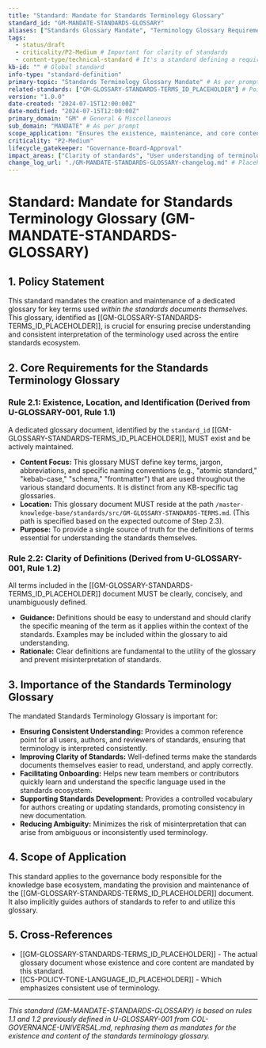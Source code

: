 ```yaml
---
title: "Standard: Mandate for Standards Terminology Glossary"
standard_id: "GM-MANDATE-STANDARDS-GLOSSARY"
aliases: ["Standards Glossary Mandate", "Terminology Glossary Requirement"]
tags:
  - status/draft
  - criticality/P2-Medium # Important for clarity of standards
  - content-type/technical-standard # It's a standard defining a requirement
kb-id: "" # Global standard
info-type: "standard-definition"
primary-topic: "Standards Terminology Glossary Mandate" # As per prompt
related-standards: ["GM-GLOSSARY-STANDARDS-TERMS_ID_PLACEHOLDER"] # Points to the actual glossary
version: "1.0.0"
date-created: "2024-07-15T12:00:00Z"
date-modified: "2024-07-15T12:00:00Z"
primary_domain: "GM" # General & Miscellaneous
sub_domain: "MANDATE" # As per prompt
scope_application: "Ensures the existence, maintenance, and core content requirements for a glossary defining key terms used within the standards documents themselves."
criticality: "P2-Medium"
lifecycle_gatekeeper: "Governance-Board-Approval"
impact_areas: ["Clarity of standards", "User understanding of terminology", "Consistency in language", "Authoring of standards"]
change_log_url: "./GM-MANDATE-STANDARDS-GLOSSARY-changelog.md" # Placeholder
---
```


# Standard: Mandate for Standards Terminology Glossary (GM-MANDATE-STANDARDS-GLOSSARY)

## 1. Policy Statement

This standard mandates the creation and maintenance of a dedicated glossary for key terms used *within the standards documents themselves*. This glossary, identified as [[GM-GLOSSARY-STANDARDS-TERMS_ID_PLACEHOLDER]], is crucial for ensuring precise understanding and consistent interpretation of the terminology used across the entire standards ecosystem.

## 2. Core Requirements for the Standards Terminology Glossary

### Rule 2.1: Existence, Location, and Identification (Derived from U-GLOSSARY-001, Rule 1.1)
A dedicated glossary document, identified by the `standard_id` [[GM-GLOSSARY-STANDARDS-TERMS_ID_PLACEHOLDER]], MUST exist and be actively maintained.
*   **Content Focus:** This glossary MUST define key terms, jargon, abbreviations, and specific naming conventions (e.g., "atomic standard," "kebab-case," "schema," "frontmatter") that are used throughout the various standard documents. It is distinct from any KB-specific tag glossaries.
*   **Location:** This glossary document MUST reside at the path `/master-knowledge-base/standards/src/GM-GLOSSARY-STANDARDS-TERMS.md`. (This path is specified based on the expected outcome of Step 2.3).
*   **Purpose:** To provide a single source of truth for the definitions of terms essential for understanding the standards themselves.

### Rule 2.2: Clarity of Definitions (Derived from U-GLOSSARY-001, Rule 1.2)
All terms included in the [[GM-GLOSSARY-STANDARDS-TERMS_ID_PLACEHOLDER]] document MUST be clearly, concisely, and unambiguously defined.
*   **Guidance:** Definitions should be easy to understand and should clarify the specific meaning of the term as it applies within the context of the standards. Examples may be included within the glossary to aid understanding.
*   **Rationale:** Clear definitions are fundamental to the utility of the glossary and prevent misinterpretation of standards.

## 3. Importance of the Standards Terminology Glossary

The mandated Standards Terminology Glossary is important for:

*   **Ensuring Consistent Understanding:** Provides a common reference point for all users, authors, and reviewers of standards, ensuring that terminology is interpreted consistently.
*   **Improving Clarity of Standards:** Well-defined terms make the standards documents themselves easier to read, understand, and apply correctly.
*   **Facilitating Onboarding:** Helps new team members or contributors quickly learn and understand the specific language used in the standards ecosystem.
*   **Supporting Standards Development:** Provides a controlled vocabulary for authors creating or updating standards, promoting consistency in new documentation.
*   **Reducing Ambiguity:** Minimizes the risk of misinterpretation that can arise from ambiguous or inconsistently used terminology.

## 4. Scope of Application

This standard applies to the governance body responsible for the knowledge base ecosystem, mandating the provision and maintenance of the [[GM-GLOSSARY-STANDARDS-TERMS_ID_PLACEHOLDER]] document. It also implicitly guides authors of standards to refer to and utilize this glossary.

## 5. Cross-References
- [[GM-GLOSSARY-STANDARDS-TERMS_ID_PLACEHOLDER]] - The actual glossary document whose existence and core content are mandated by this standard.
- [[CS-POLICY-TONE-LANGUAGE_ID_PLACEHOLDER]] - Which emphasizes consistent use of terminology.

---
*This standard (GM-MANDATE-STANDARDS-GLOSSARY) is based on rules 1.1 and 1.2 previously defined in U-GLOSSARY-001 from COL-GOVERNANCE-UNIVERSAL.md, rephrasing them as mandates for the existence and content of the standards terminology glossary.*
```
